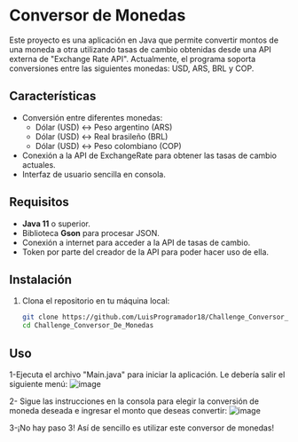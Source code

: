 # Conversor de Monedas

Este proyecto es una aplicación en Java que permite convertir montos de una moneda a otra utilizando tasas de cambio obtenidas desde una API externa de "Exchange Rate API". Actualmente, el programa soporta conversiones entre las siguientes monedas: USD, ARS, BRL y COP.

## Características

- Conversión entre diferentes monedas:
  - Dólar (USD) ↔ Peso argentino (ARS)
  - Dólar (USD) ↔ Real brasileño (BRL)
  - Dólar (USD) ↔ Peso colombiano (COP)
- Conexión a la API de ExchangeRate para obtener las tasas de cambio actuales.
- Interfaz de usuario sencilla en consola.

## Requisitos

- **Java 11** o superior.
- Biblioteca **Gson** para procesar JSON.
- Conexión a internet para acceder a la API de tasas de cambio.
- Token por parte del creador de la API para poder hacer uso de ella.

## Instalación

1. Clona el repositorio en tu máquina local:

   ```bash
   git clone https://github.com/LuisProgramador18/Challenge_Conversor_De_Monedas.git
   cd Challenge_Conversor_De_Monedas

## Uso
1-Ejecuta el archivo "Main.java" para iniciar la aplicación. Le debería salir el siguiente menú:
![image](https://github.com/user-attachments/assets/eebc2e51-fdd8-43f4-b896-dc6e138d0ba3)

2- Sigue las instrucciones en la consola para elegir la conversión de moneda deseada e ingresar el monto que deseas convertir:
![image](https://github.com/user-attachments/assets/1a4d0f92-ab2b-4735-af95-984c6b992bff)

3-¡No hay paso 3! Así de sencillo es utilizar este conversor de monedas!



